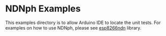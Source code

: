 # NDNph Examples

This examples directory is to allow Arduino IDE to locate the unit tests.
For examples on how to use NDNph, please see [esp8266ndn](https://github.com/yoursunny/esp8266ndn) library.
